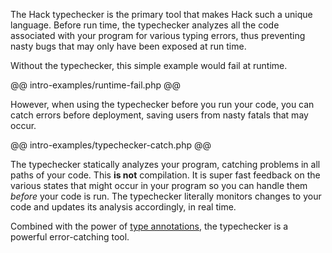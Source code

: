 The Hack typechecker is the primary tool that makes Hack such a unique language. Before run time, the typechecker analyzes all the code associated with your program for various typing errors, thus preventing nasty bugs that may only have been exposed at run time. 

Without the typechecker, this simple example would fail at runtime.

@@ intro-examples/runtime-fail.php @@

However, when using the typechecker before you run your code, you can catch errors before deployment, saving users from nasty fatals that may occur.

@@ intro-examples/typechecker-catch.php @@

The typechecker statically analyzes your program, catching problems in all paths of your code. This **is not** compilation. It is super fast feedback on the various states that might occur in your program so you can handle them *before* your code is run. The typechecker literally monitors changes to your code and updates its analysis accordingly, in real time.

Combined with the power of [type annotations](../01-types/01-intro.md), the typechecker is a powerful error-catching tool.
